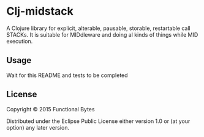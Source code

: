 # Clj-midstack

A Clojure library for explicit, alterable, pausable, storable, restartable call STACKs. It is suitable for MIDdleware
and doing al kinds of things while MID execution.

## Usage

Wait for this README and tests to be completed

## License

Copyright © 2015 Functional Bytes

Distributed under the Eclipse Public License either version 1.0 or (at
your option) any later version.
